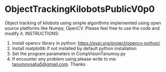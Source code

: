 # ObjectTrackingKilobotsPublicV0p0
 Object tracking of kilobots using simple algorithms implemented using open source platforms like Numpy, OpenCV. Please feel free to use the code and modify it.
INSTRUCTIONS:
1. Install opencv library in python: https://pypi.org/project/opencv-python/
2. Install matplotlib if not installed by default python installation
3. Set the program parameters in CompVisionTanumoy.py
4. If encounter any problem using please write to me: tanumoysaha5@gmail.com. Thanks
